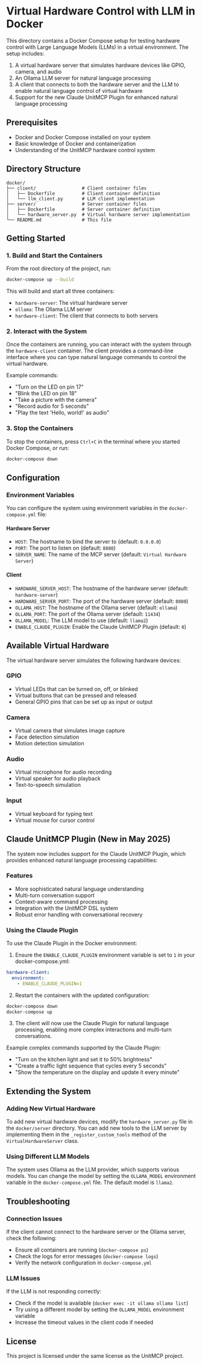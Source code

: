 # Virtual Hardware Control with LLM in Docker

This directory contains a Docker Compose setup for testing hardware control with Large Language Models (LLMs) in a virtual environment. The setup includes:

1. A virtual hardware server that simulates hardware devices like GPIO, camera, and audio
2. An Ollama LLM server for natural language processing
3. A client that connects to both the hardware server and the LLM to enable natural language control of virtual hardware
4. Support for the new Claude UnitMCP Plugin for enhanced natural language processing

## Prerequisites

- Docker and Docker Compose installed on your system
- Basic knowledge of Docker and containerization
- Understanding of the UnitMCP hardware control system

## Directory Structure

```
docker/
├── client/                 # Client container files
│   ├── Dockerfile          # Client container definition
│   └── llm_client.py       # LLM client implementation
├── server/                 # Server container files
│   ├── Dockerfile          # Server container definition
│   └── hardware_server.py  # Virtual hardware server implementation
└── README.md               # This file
```

## Getting Started

### 1. Build and Start the Containers

From the root directory of the project, run:

```bash
docker-compose up --build
```

This will build and start all three containers:
- `hardware-server`: The virtual hardware server
- `ollama`: The Ollama LLM server
- `hardware-client`: The client that connects to both servers

### 2. Interact with the System

Once the containers are running, you can interact with the system through the `hardware-client` container. The client provides a command-line interface where you can type natural language commands to control the virtual hardware.

Example commands:
- "Turn on the LED on pin 17"
- "Blink the LED on pin 18"
- "Take a picture with the camera"
- "Record audio for 5 seconds"
- "Play the text 'Hello, world!' as audio"

### 3. Stop the Containers

To stop the containers, press `Ctrl+C` in the terminal where you started Docker Compose, or run:

```bash
docker-compose down
```

## Configuration

### Environment Variables

You can configure the system using environment variables in the `docker-compose.yml` file:

#### Hardware Server
- `HOST`: The hostname to bind the server to (default: `0.0.0.0`)
- `PORT`: The port to listen on (default: `8080`)
- `SERVER_NAME`: The name of the MCP server (default: `Virtual Hardware Server`)

#### Client
- `HARDWARE_SERVER_HOST`: The hostname of the hardware server (default: `hardware-server`)
- `HARDWARE_SERVER_PORT`: The port of the hardware server (default: `8080`)
- `OLLAMA_HOST`: The hostname of the Ollama server (default: `ollama`)
- `OLLAMA_PORT`: The port of the Ollama server (default: `11434`)
- `OLLAMA_MODEL`: The LLM model to use (default: `llama2`)
- `ENABLE_CLAUDE_PLUGIN`: Enable the Claude UnitMCP Plugin (default: `0`)

## Available Virtual Hardware

The virtual hardware server simulates the following hardware devices:

### GPIO
- Virtual LEDs that can be turned on, off, or blinked
- Virtual buttons that can be pressed and released
- General GPIO pins that can be set up as input or output

### Camera
- Virtual camera that simulates image capture
- Face detection simulation
- Motion detection simulation

### Audio
- Virtual microphone for audio recording
- Virtual speaker for audio playback
- Text-to-speech simulation

### Input
- Virtual keyboard for typing text
- Virtual mouse for cursor control

## Claude UnitMCP Plugin (New in May 2025)

The system now includes support for the Claude UnitMCP Plugin, which provides enhanced natural language processing capabilities:

### Features

- More sophisticated natural language understanding
- Multi-turn conversation support
- Context-aware command processing
- Integration with the UnitMCP DSL system
- Robust error handling with conversational recovery

### Using the Claude Plugin

To use the Claude Plugin in the Docker environment:

1. Ensure the `ENABLE_CLAUDE_PLUGIN` environment variable is set to `1` in your docker-compose.yml:

```yaml
hardware-client:
  environment:
    - ENABLE_CLAUDE_PLUGIN=1
```

2. Restart the containers with the updated configuration:

```bash
docker-compose down
docker-compose up
```

3. The client will now use the Claude Plugin for natural language processing, enabling more complex interactions and multi-turn conversations.

Example complex commands supported by the Claude Plugin:
- "Turn on the kitchen light and set it to 50% brightness"
- "Create a traffic light sequence that cycles every 5 seconds"
- "Show the temperature on the display and update it every minute"

## Extending the System

### Adding New Virtual Hardware

To add new virtual hardware devices, modify the `hardware_server.py` file in the `docker/server` directory. You can add new tools to the LLM server by implementing them in the `_register_custom_tools` method of the `VirtualHardwareServer` class.

### Using Different LLM Models

The system uses Ollama as the LLM provider, which supports various models. You can change the model by setting the `OLLAMA_MODEL` environment variable in the `docker-compose.yml` file. The default model is `llama2`.

## Troubleshooting

### Connection Issues

If the client cannot connect to the hardware server or the Ollama server, check the following:
- Ensure all containers are running (`docker-compose ps`)
- Check the logs for error messages (`docker-compose logs`)
- Verify the network configuration in `docker-compose.yml`

### LLM Issues

If the LLM is not responding correctly:
- Check if the model is available (`docker exec -it ollama ollama list`)
- Try using a different model by setting the `OLLAMA_MODEL` environment variable
- Increase the timeout values in the client code if needed

## License

This project is licensed under the same license as the UnitMCP project.
